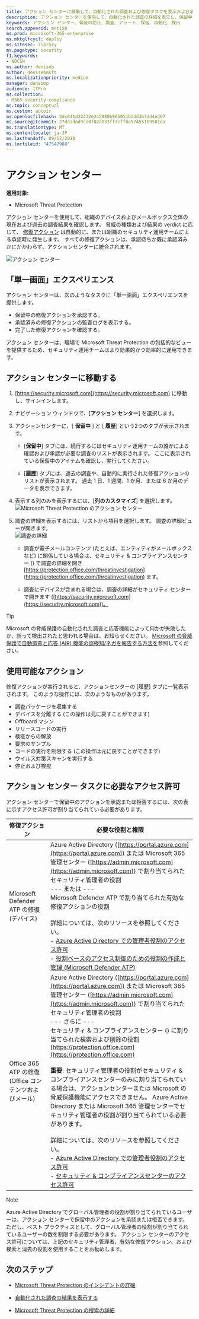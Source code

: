 ```yaml
---
title: アクション センターに移動して、自動化された調査および修復タスクを表示および承認する
description: アクション センターを使用して、自動化された調査の詳細を表示し、保留中のアクションを承認する
keywords: アクション センター、脅威の防止、調査、アラート、保留、自動化、検出
search.appverid: met150
ms.prod: microsoft-365-enterprise
ms.mktglfcycl: deploy
ms.sitesec: library
ms.pagetype: security
f1.keywords:
- NOCSH
ms.author: deniseb
author: denisebmsft
ms.localizationpriority: medium
manager: dansimp
audience: ITPro
ms.collection:
- M365-security-compliance
ms.topic: conceptual
ms.custom: autoir
ms.openlocfilehash: 2dc641d22432e245980b905051bddd3b7dd4ed07
ms.sourcegitcommit: 27daadad9ca0f02a833ff3cff8a574551b9581da
ms.translationtype: MT
ms.contentlocale: ja-JP
ms.lasthandoff: 09/12/2020
ms.locfileid: "47547988"
---
```

# <a name="the-action-center"></a>アクション センター

**適用対象:**
- Microsoft Threat Protection

アクション センターを使用して、組織のデバイスおよびメールボックス全体の現在および過去の調査結果を確認します。 脅威の種類および結果の verdict に応じて、 [修復アクション](https://docs.microsoft.com/microsoft-365/security/mtp/mtp-remediation-actions) は自動的に、または組織のセキュリティ運用チームによる承認時に発生します。 すべての修復アクションは、承認待ちか既に承認済みかにかかわらず、アクションセンターに統合されます。 

![アクション センター](../../media/air-actioncenter.png)

## <a name="a-single-pane-of-glass-experience"></a>「単一画面」エクスペリエンス

アクション センターは、次のようなタスクに「単一画面」エクスペリエンスを提供します。
- 保留中の修復アクションを承認する。
- 承認済みの修復アクションの監査ログを表示する。
- 完了した修復アクションを確認する。

アクション センターは、職場で Microsoft Threat Protection の包括的なビューを提供するため、セキュリティ運用チームはより効果的かつ効率的に運用できます。

## <a name="go-to-the-action-center"></a>アクション センターに移動する

1. [https://security.microsoft.com](https://security.microsoft.com) に移動し、サインインします。 

2. ナビゲーション ウィンドウで、[**アクション センター**] を選択します。 

3. アクションセンターに、[ **保留中** ] と [ **履歴**] という2つのタブが表示されます。

    - [**保留中**] タブには、続行するにはセキュリティ運用チームの誰かによる確認および承認が必要な調査のリストが表示されます。 ここに表示されている保留中のアイテムを確認し、実行してください。

    - [**履歴**] タブには、過去の調査や、自動的に実行された修復アクションのリストが表示されます。 過去 1 日、1 週間、1 か月、または 6 か月のデータを表示できます。

4. 表示する列のみを表示するには、[**列のカスタマイズ**] を選択します。<br/>![Microsoft Threat Protection のアクション センター](../../media/mtp-action-center.png)

5. 調査の詳細を表示するには、リストから項目を選択します。 調査の詳細ビューが開きます。<br/>![調査の詳細](../../media/mtp-air-investdetails.png)

    - 調査が電子メールコンテンツ (たとえば、エンティティがメールボックスなど) に関係している場合は、セキュリティ & コンプライアンスセンター () で調査の詳細を開き [https://protection.office.com/threatinvestigation](https://protection.office.com/threatinvestigation) ます。 

    - 調査にデバイスが含まれる場合は、調査の詳細がセキュリティ センター で開きます ([https://security.microsoft.com](https://security.microsoft.com))。 

> [!TIP]
> Microsoft の脅威保護の自動化された調査と応答機能によって何かが失敗したか、誤って検出されたと思われる場合は、お知らせください。 [Microsoft の脅威保護で自動調査と応答 (AIR) 機能の誤検知/ネガを報告する方法を](mtp-autoir-report-false-positives-negatives.md)参照してください。

## <a name="available-actions"></a>使用可能なアクション

修復アクションが実行されると、アクションセンターの [履歴] タブに一覧表示されます。 このような操作には、次のようなものがあります。

- 調査パッケージを収集する 
- デバイスを分離する (この操作は元に戻すことができます) 
- Offboard マシン 
- リリースコードの実行 
- 検疫からの解放 
- 要求のサンプル 
- コードの実行を制限する (この操作は元に戻すことができます) 
- ウイルス対策スキャンを実行する 
- 停止および検疫 

## <a name="required-permissions-for-action-center-tasks"></a>アクション センター タスクに必要なアクセス許可

アクション センターで保留中のアクションを承認または拒否するには、次の表に示すアクセス許可が割り当てられている必要があります。

|修復アクション |必要な役割と権限 |
|--|----|
|Microsoft Defender ATP の修復 (デバイス) |Azure Active Directory ([https://portal.azure.com](https://portal.azure.com)) または Microsoft 365 管理センター ([https://admin.microsoft.com](https://admin.microsoft.com)) で割り当てられたセキュリティ管理者の役割<br/>--- または ---<br/>Microsoft Defender ATP で割り当てられた有効な修復アクションの役割 <br/> <br/> 詳細については、次のリソースを参照してください。 <br/>- [Azure Active Directory での管理者役割のアクセス許可](https://docs.microsoft.com/azure/active-directory/users-groups-roles/directory-assign-admin-roles)<br/>- [役割ベースのアクセス制御のための役割の作成と管理 (Microsoft Defender ATP)](https://docs.microsoft.com/windows/security/threat-protection/microsoft-defender-atp/user-roles)  |
|Office 365 ATP の修復 (Office コンテンツおよびメール)  |Azure Active Directory ([https://portal.azure.com](https://portal.azure.com)) または Microsoft 365 管理センター ([https://admin.microsoft.com](https://admin.microsoft.com)) で割り当てられたセキュリティ管理者の役割<br/>--- さらに --- <br/>セキュリティ & コンプライアンスセンター () に割り当てられた検索および削除の役割 [https://protection.office.com](https://protection.office.com) <br/><br/>**重要**: セキュリティ管理者の役割がセキュリティ & コンプライアンスセンターのみに割り当てられている場合は、アクションセンターまたは Microsoft の脅威保護機能にアクセスできません。 Azure Active Directory または Microsoft 365 管理センターでセキュリティ管理者の役割が割り当てられている必要があります。 <br/><br/>詳細については、次のリソースを参照してください。 <br/>- [Azure Active Directory での管理者役割のアクセス許可](https://docs.microsoft.com/azure/active-directory/users-groups-roles/directory-assign-admin-roles)<br/>- [セキュリティ & コンプライアンスセンターのアクセス許可](https://docs.microsoft.com/microsoft-365/security/office-365-security/permissions-in-the-security-and-compliance-center) |

> [!NOTE]
> Azure Active Directory でグローバル管理者の役割が割り当てられているユーザーは、アクション センターで保留中のアクションを承認または拒否できます。 ただし、ベスト プラクティスとして、グローバル管理者の役割が割り当てられているユーザーの数を制限する必要があります。 アクション センターのアクセス許可については、上記のセキュリティ管理者、有効な修復アクション、および検索と消去の役割を使用することをお勧めします。

## <a name="next-steps"></a>次のステップ 

- [Microsoft Threat Protection のインシデントの詳細](incidents-overview.md)

- [自動化された調査の結果を表示する](mtp-autoir-results.md)

- [Microsoft Threat Protection の捜索の詳細](advanced-hunting-overview.md)

